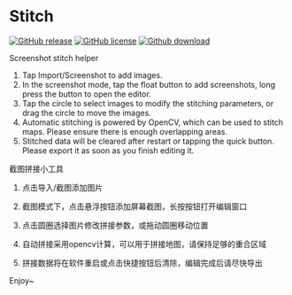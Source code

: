 # Stitch
[![GitHub release](	https://img.shields.io/github/release/ekibun/Stitch.svg)](https://github.com/ekibun/Stitch/releases)
[![GitHub license](	https://img.shields.io/github/license/ekibun/Stitch.svg)](https://github.com/ekibun/Stitch)
[![Github download]( https://img.shields.io/github/downloads/ekibun/Stitch/total.svg)](https://github.com/ekibun/Stitch/releases)

Screenshot stitch helper

1. Tap Import/Screenshot to add images.
2. In the screenshot mode, tap the float button to add screenshots, long press the button to open the editor.
3. Tap the circle to select images to modify the stitching parameters, or drag the circle to move the images.
4. Automatic stitching is powered by OpenCV, which can be used to stitch maps. Please ensure there is enough overlapping areas.
5. Stitched data will be cleared after restart or tapping the quick button. Please export it as soon as you finish editing it.

截图拼接小工具

1. 点击导入/截图添加图片

2. 截图模式下，点击悬浮按钮添加屏幕截图，长按按钮打开编辑窗口

3. 点击圆圈选择图片修改拼接参数，或拖动圆圈移动位置

4. 自动拼接采用opencv计算，可以用于拼接地图，请保持足够的重合区域

5. 拼接数据将在软件重启或点击快捷按钮后清除，编辑完成后请尽快导出

Enjoy~